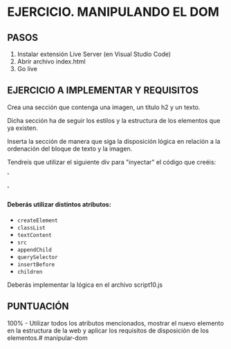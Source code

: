 # EJERCICIO. MANIPULANDO EL DOM

## PASOS

1. Instalar extensión Live Server (en Visual Studio Code)
2. Abrir archivo index.html
3. Go live

## EJERCICIO A IMPLEMENTAR Y REQUISITOS

Crea una sección que contenga una imagen, un título h2 y un texto.

Dicha sección ha de seguir los estilos y la estructura de los elementos que ya existen.

Inserta la sección de manera que siga la disposición lógica en relación a la ordenación del bloque de texto y la imagen.

Tendreís que utilizar el siguiente div para "inyectar" el código que creéis:

'<div id="customDOM" class="container">'



#### Deberás utilizar distintos atributos:

- `createElement`
- `classList`
- `textContent`
- `src`
- `appendChild`
- `querySelector`
- `insertBefore`
- `children`

Deberás implementar la lógica en el archivo script10.js

## PUNTUACIÓN 

100% - Utilizar todos los atributos mencionados, mostrar el nuevo elemento en la estructura de la web y aplicar los requisitos de disposición de los elementos.# manipular-dom
